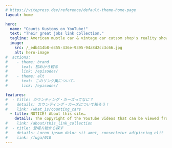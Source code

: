 ```yaml
---
# https://vitepress.dev/reference/default-theme-home-page
layout: home

hero:
  name: "Counts Kustoms on YouTube!"
  text: "Their great jobs link collection."
  tagline: American mustle car & vintage car cutsom shop's reality shows on Youtube (Japanese dubbed).
  image:
    src: /_edb414b8-e355-436e-9395-94a8d2cc3c66.jpg
    alt: hero-image
#  actions:
#    - theme: brand
#      text: 初めから観る
#      link: /episodes/
#    - theme: alt
#      text: このリンク集について…
#      link: /episodes/

features:
#  - title: カウンティング・カーズってなに？
#    details: カウンティング・カーズについて知ろう！
#    link: /what_is/counting_cars
  - title: NOTICE! About this site…
    details: The copyright of the YouTube videos that can be viewed from this collection of links is owned by History Channel Official (https://www.youtube.com/@HISTORYjp). <br>Also, all videos are uploaded to YouTube by History Channel official. <br>This collection of links has nothing to do with the History Channel. <br>Also, it is not intended to infringe on the rights of copyright holders. <br>This is an attempt to pay homage to the History Channel, Counts Customs, and everyone involved in the production of Counting Cars, and to spread their greatness primarily within Japan. Thank you.
#    link: /about/this_link_collection
#  - title: 登場人物から探す
#    details: Lorem ipsum dolor sit amet, consectetur adipiscing elit
#    link: /fuga/010
---
```


